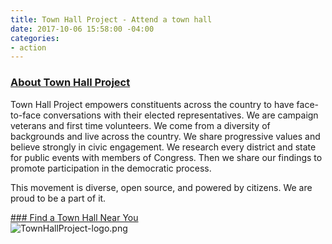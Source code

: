 ```yaml
---
title: Town Hall Project - Attend a town hall
date: 2017-10-06 15:58:00 -04:00
categories:
- action
---
```


### [About Town Hall Project](https://townhallproject.com/#about)
Town Hall Project empowers constituents across the country to have face-to-face conversations with their elected representatives. We are campaign veterans and first time volunteers. We come from a diversity of backgrounds and live across the country. We share progressive values and believe strongly in civic engagement. We research every district and state for public events with members of Congress. Then we share our findings to promote participation in the democratic process.

This movement is diverse, open source, and powered by citizens. We are proud to be a part of it.

[### Find a Town Hall Near You](https://townhallproject.com/)
<BR>
![TownHallProject-logo.png](/uploads/TownHallProject-logo.png)